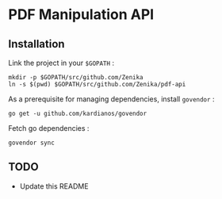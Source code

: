 # PDF Manipulation API

## Installation
Link the project in your `$GOPATH` :
```
mkdir -p $GOPATH/src/github.com/Zenika
ln -s $(pwd) $GOPATH/src/github.com/Zenika/pdf-api
```

As a prerequisite for managing dependencies, install `govendor` :
```
go get -u github.com/kardianos/govendor
```

Fetch go dependencies :
```
govendor sync
```

## TODO
 - Update this README
